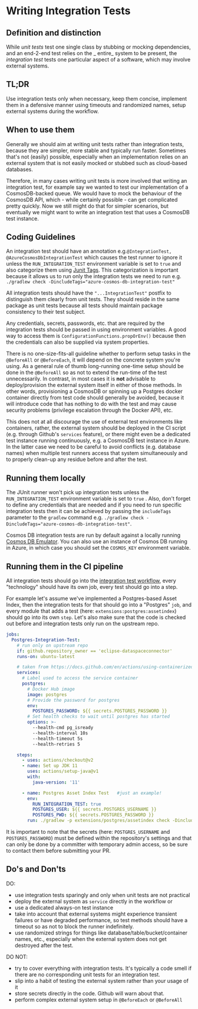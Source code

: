 # Writing Integration Tests

## Definition and distinction

While _unit tests_ test one single class by stubbing or mocking dependencies, and an end-2-end test relies on the _
entire_
system to be present, the _integration test_ tests one particular aspect of a software, which may involve external
systems.

## TL;DR

Use integration tests only when necessary, keep them concise, implement them in a defensive manner using timeouts and
randomized names, setup external systems during the workflow.

## When to use them

Generally we should aim at writing unit tests rather than integration tests, because they are simpler, more stable and
typically run faster. Sometimes that's not (easily) possible, especially when an implementation relies on an external
system that is not easily mocked or stubbed such as cloud-based databases.

Therefore, in many cases writing unit tests is more involved that writing an integration test, for example say we wanted
to test our implementation of a CosmosDB-backed queue. We would have to mock the behaviour of the CosmosDB API, which -
while certainly possible - can get complicated pretty quickly. Now we still might do that for simpler scenarios, but
eventually we might want to write an integration test that uses a CosmosDB test instance.

## Coding Guidelines

An integration test should have an annotation e.g.`@IntegrationTest, @AzureCosmosDbIntegrationTest` which causes the test runner to ignore it unless the
`RUN_INTEGRATION_TEST` environment variable is set to `true` and also categorize them using [Junit Tags](https://junit.org/junit5/docs/current/user-guide/#writing-tests-tagging-and-filtering). This categorization is important because it allows us to run only the integration tests we need to run e.g. `./gradlew check -DincludeTags="azure-cosmos-db-integration-test"`

All integration tests should have the `"...IntegrationTest"` postfix to distinguish them clearly from unit tests. They
should reside in the same package as unit tests because all tests should maintain package consistency to their test
subject.

Any credentials, secrets, passwords, etc. that are required by the integration tests should be passed in using
environment variables. A good way to access them is `ConfigurationFunctions.propOrEnv()` because then the credentials
can also be supplied via system properties.

There is no one-size-fits-all guideline whether to perform setup tasks in the `@BeforeAll` or `@BeforeEach`, it will
depend on the concrete system you're using. As a general rule of thumb long-running one-time setup should be done in
the `@BeforeAll` so as not to extend the run-time of the test unnecessarily. In contrast, in most cases it is **not**
advisable to deploy/provision the external system itself in either of those methods. In other words, provisioning a
CosmosDB or spinning up a Postgres docker container directly from test code should generally be avoided, because it will
introduce code that has nothing to do with the test and may cause security problems (privilege escalation through the
Docker API), etc.

This does not at all discourage the use of external test environments like containers, rather, the external system
should be deployed in the CI script (e.g. through Github's `services` feature), or there might even be a dedicated test
instance running continuously, e.g. a CosmosDB test instance in Azure. In the latter case we need to be careful to avoid
conflicts (e.g. database names) when multiple test runners access that system simultaneously and to properly clean-up
any residue before and after the test.

## Running them locally

The JUnit runner won't pick up integration tests unless the `RUN_INTEGRATION_TEST` environment variable is set to `true`
. Also, don't forget to define any credentials that are needed and if you need to run specific integration tests then it can be achieved by passing the `includeTags` parameter to the `gradlew` command e.g. `./gradlew check -DincludeTags="azure-cosmos-db-integration-test"`.

Cosmos DB integration tests are run by default against a locally running [Cosmos DB Emulator](https://docs.microsoft.com/azure/cosmos-db/local-emulator). You can also use an instance of Cosmos DB running in Azure, in which case you should set the `COSMOS_KEY` environment variable.

## Running them in the CI pipeline

All integration tests should go into the [integration test workflow](../.github/workflows/integrationtests.yaml),
every "technology" should have its own job, every test should go into a step.

For example let's assume we've implemented a Postgres-based Asset Index, then the integration tests for that should go
into a "Postgres" `job`, and every module that adds a test (here: `extensions:postgres:assetindex`) should go into its
own `step`. Let's also make sure that the code is checked out before and integration tests only run on the upstream repo.

```yaml
jobs:
  Postgres-Integration-Test:
    # run only on upstream repo
    if: github.repository_owner == 'eclipse-dataspaceconnector'
    runs-on: ubuntu-latest

    # taken from https://docs.github.com/en/actions/using-containerized-services/creating-postgresql-service-containers
    services:
      # Label used to access the service container
      postgres:
        # Docker Hub image
        image: postgres
        # Provide the password for postgres
        env:
          POSTGRES_PASSWORD: ${{ secrets.POSTGRES_PASSWORD }}
        # Set health checks to wait until postgres has started
        options: >-
          --health-cmd pg_isready
          --health-interval 10s
          --health-timeout 5s
          --health-retries 5

    steps:
      - uses: actions/checkout@v2
      - name: Set up JDK 11
        uses: actions/setup-java@v1
        with:
          java-version: '11'

      - name: Postgres Asset Index Test   #just an example!
        env:
          RUN_INTEGRATION_TEST: true
          POSTGRES_USER: ${{ secrets.POSTGRES_USERNAME }}
          POSTGRES_PWD: ${{ secrets.POSTGRES_PASSWORD }}
        run: ./gradlew -p extensions/postgres/assetindex check -DincludeTags="postgres-integration-test"
```

It is important to note that the secrets (here: `POSTGRES_USERNAME` and `POSTGRES_PASSWORD`) must be defined within the
repository's settings and that can only be done by a committer with temporary admin access, so be sure to contact them
before submitting your PR.

## Do's and Don'ts

DO:

- use integration tests sparingly and only when unit tests are not practical
- deploy the external system as `service` directly in the workflow or
- use a dedicated always-on test instance
- take into account that external systems might experience transient failures or have degraded performance, so test
  methods should have a timeout so as not to block the runner indefinitely.
- use randomized strings for things like database/table/bucket/container names, etc., especially when the external
  system does not get destroyed after the test.

DO NOT:

- try to cover everything with integration tests. It's typically a code smell if there are no corresponding unit tests
  for an integration test.
- slip into a habit of testing the external system rather than your usage of it
- store secrets directly in the code. Github will warn about that.
- perform complex external system setup in `@BeforeEach` or `@BeforeAll`
